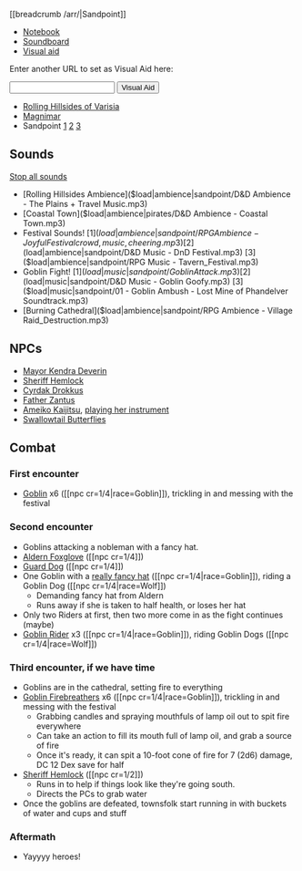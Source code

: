 [[breadcrumb /arr/|Sandpoint]]

<script type="module">
    import {init_links, init_visual_aid} from "/js/common/visual_aid_backend.js";
    init_links();
    init_visual_aid();
</script>

* [Notebook](Notebook)
* [Soundboard](Soundboard)
* [Visual aid](/visual_aid)

Enter another URL to set as Visual Aid here:

<input type="text" id="custom_visual_aid_url"> <button id="custom_visual_aid_button">Visual Aid</button>

* [Rolling Hillsides of Varisia](^sandpoint/varisia.jpg)
* [Magnimar](^sandpoint/magnimar2.jpg)
* Sandpoint [1](^sandpoint/sandpoint1.jpg) [2](^sandpoint/sandpoint2.jpg) [3](^sandpoint/sandpoint3.jpg) 

## Sounds

[Stop all sounds]($stop|all|none)

* [Rolling Hillsides Ambience]($load|ambience|sandpoint/D&D Ambience - The Plains + Travel Music.mp3)
* [Coastal Town]($load|ambience|pirates/D&D Ambience - Coastal Town.mp3)
* Festival Sounds! [1]($load|ambience|sandpoint/RPG Ambience - Joyful Festival crowd, music, cheering.mp3) [2]($load|ambience|sandpoint/D&D Music - DnD Festival.mp3) [3]($load|ambience|sandpoint/RPG Music - Tavern_Festival.mp3)
* Goblin Fight! [1]($load|music|sandpoint/Goblin Attack.mp3) [2]($load|music|sandpoint/D&D Music - Goblin Goofy.mp3) [3]($load|music|sandpoint/01 - Goblin Ambush - Lost Mine of Phandelver Soundtrack.mp3)
* [Burning Cathedral]($load|ambience|sandpoint/RPG Ambience - Village Raid_Destruction.mp3)

## NPCs

* [Mayor Kendra Deverin](^sandpoint/kendra_deverin.jpg)
* [Sheriff Hemlock](^sandpoint/sheriff_hemlock.jpg)
* [Cyrdak Drokkus](^sandpoint/cyrdak_drokkus.jpg)
* [Father Zantus](^sandpoint/father_zantus.png)
* [Ameiko Kaijitsu](^sandpoint/ameiko_kaijitsu_1.png), [playing her instrument](^sandpoint/ameiko_kaijitsu_2.jpg)
* [Swallowtail Butterflies](^sandpoint/swallowtail_butterfly.jpg)

## Combat

### First encounter

* [Goblin](^sandpoint/goblin_2.png) x6 ([[npc cr=1/4|race=Goblin]]), trickling in and messing with the festival

### Second encounter

* Goblins attacking a nobleman with a fancy hat.
* [Aldern Foxglove](^sandpoint/aldern_foxglove.jpg) ([[npc cr=1/4]])
* [Guard Dog](^sandpoint/guard_dog.jpg) ([[npc cr=1/4]])
* One Goblin with a [really fancy hat](^sandpoint/fancy_hat.jpg) ([[npc cr=1/4|race=Goblin]]), riding a Goblin Dog ([[npc cr=1/4|race=Wolf]])
  * Demanding fancy hat from Aldern
  * Runs away if she is taken to half health, or loses her hat
* Only two Riders at first, then two more come in as the fight continues (maybe)
* [Goblin Rider](^sandpoint/goblin_rider.jpg) x3 ([[npc cr=1/4|race=Goblin]]), riding Goblin Dogs ([[npc cr=1/4|race=Wolf]])

### Third encounter, if we have time

* Goblins are in the cathedral, setting fire to everything
* [Goblin Firebreathers](^sandpoint/goblin_3.png) x6 ([[npc cr=1/4|race=Goblin]]), trickling in and messing with the festival
  * Grabbing candles and spraying mouthfuls of lamp oil out to spit fire everywhere
  * Can take an action to fill its mouth full of lamp oil, and grab a source of fire
  * Once it's ready, it can spit a 10-foot cone of fire for 7 (2d6) damage, DC 12 Dex save for half
* [Sheriff Hemlock](^sandpoint/sheriff_hemlock.jpg) ([[npc cr=1/2]])
  * Runs in to help if things look like they're going south.
  * Directs the PCs to grab water 
* Once the goblins are defeated, townsfolk start running in with buckets of water and cups and stuff 

### Aftermath

* Yayyyy heroes!